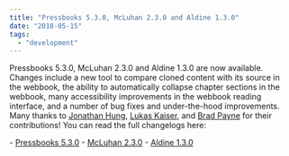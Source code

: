 ```yaml
---
title: "Pressbooks 5.3.0, McLuhan 2.3.0 and Aldine 1.3.0"
date: "2018-05-15"
tags: 
  - "development"
---
```


Pressbooks 5.3.0, McLuhan 2.3.0 and Aldine 1.3.0 are now available. Changes include a new tool to compare cloned content with its source in the webbook, the ability to automatically collapse chapter sections in the webbook, many accessibility improvements in the webbook reading interface, and a number of bug fixes and under-the-hood improvements. Many thanks to [Jonathan Hung](https://github.com/jhung), [Lukas Kaiser](https://github.com/lukaiser), and [Brad Payne](https://github.com/bdolor) for their contributions! You can read the full changelogs here:

\- [Pressbooks 5.3.0](https://docs.pressbooks.org/changelog/pressbooks/#5-3-0) - [McLuhan 2.3.0](https://docs.pressbooks.org/changelog/pressbooks-book/#2-3-0) - [Aldine 1.3.0](https://docs.pressbooks.org/changelog/pressbooks-aldine/#1-3-0)
